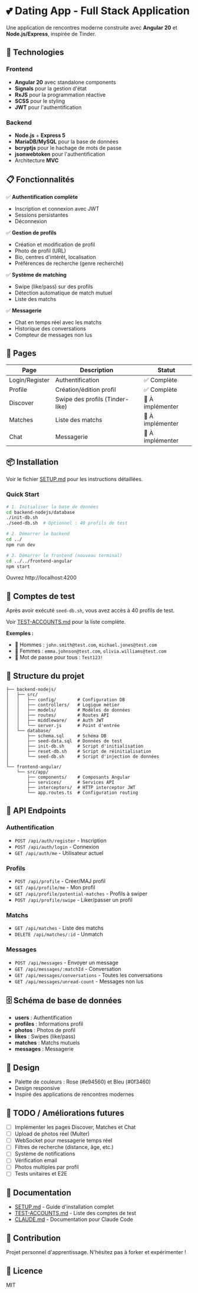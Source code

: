 # 💕 Dating App - Full Stack Application

Une application de rencontres moderne construite avec **Angular 20** et **Node.js/Express**, inspirée de Tinder.

## 🚀 Technologies

### Frontend
- **Angular 20** avec standalone components
- **Signals** pour la gestion d'état
- **RxJS** pour la programmation réactive
- **SCSS** pour le styling
- **JWT** pour l'authentification

### Backend
- **Node.js** + **Express 5**
- **MariaDB/MySQL** pour la base de données
- **bcryptjs** pour le hachage de mots de passe
- **jsonwebtoken** pour l'authentification
- Architecture **MVC**

## 📋 Fonctionnalités

✅ **Authentification complète**
- Inscription et connexion avec JWT
- Sessions persistantes
- Déconnexion

✅ **Gestion de profils**
- Création et modification de profil
- Photo de profil (URL)
- Bio, centres d'intérêt, localisation
- Préférences de recherche (genre recherché)

✅ **Système de matching**
- Swipe (like/pass) sur des profils
- Détection automatique de match mutuel
- Liste des matchs

✅ **Messagerie**
- Chat en temps réel avec les matchs
- Historique des conversations
- Compteur de messages non lus

## 🎯 Pages

| Page | Description | Statut |
|------|-------------|--------|
| Login/Register | Authentification | ✅ Complète |
| Profile | Création/édition profil | ✅ Complète |
| Discover | Swipe des profils (Tinder-like) | 🔨 À implémenter |
| Matches | Liste des matchs | 🔨 À implémenter |
| Chat | Messagerie | 🔨 À implémenter |

## 📦 Installation

Voir le fichier [SETUP.md](./SETUP.md) pour les instructions détaillées.

### Quick Start

```bash
# 1. Initialiser la base de données
cd backend-nodejs/database
./init-db.sh
./seed-db.sh  # Optionnel : 40 profils de test

# 2. Démarrer le backend
cd ../
npm run dev

# 3. Démarrer le frontend (nouveau terminal)
cd ../../frontend-angular
npm start
```

Ouvrez http://localhost:4200

## 🧪 Comptes de test

Après avoir exécuté `seed-db.sh`, vous avez accès à 40 profils de test.

Voir [TEST-ACCOUNTS.md](./TEST-ACCOUNTS.md) pour la liste complète.

**Exemples :**
- 👨 Hommes : `john.smith@test.com`, `michael.jones@test.com`
- 👩 Femmes : `emma.johnson@test.com`, `olivia.williams@test.com`
- 🔑 Mot de passe pour tous : `Test123!`

## 📁 Structure du projet

```
├── backend-nodejs/
│   ├── src/
│   │   ├── config/        # Configuration DB
│   │   ├── controllers/   # Logique métier
│   │   ├── models/        # Modèles de données
│   │   ├── routes/        # Routes API
│   │   ├── middleware/    # Auth JWT
│   │   └── server.js      # Point d'entrée
│   └── database/
│       ├── schema.sql     # Schéma DB
│       ├── seed-data.sql  # Données de test
│       ├── init-db.sh     # Script d'initialisation
│       ├── reset-db.sh    # Script de réinitialisation
│       └── seed-db.sh     # Script d'injection de données
│
└── frontend-angular/
    └── src/app/
        ├── components/    # Composants Angular
        ├── services/      # Services API
        ├── interceptors/  # HTTP interceptor JWT
        └── app.routes.ts  # Configuration routing
```

## 🔌 API Endpoints

### Authentification
- `POST /api/auth/register` - Inscription
- `POST /api/auth/login` - Connexion
- `GET /api/auth/me` - Utilisateur actuel

### Profils
- `POST /api/profile` - Créer/MAJ profil
- `GET /api/profile/me` - Mon profil
- `GET /api/profile/potential-matches` - Profils à swiper
- `POST /api/profile/swipe` - Liker/passer un profil

### Matchs
- `GET /api/matches` - Liste des matchs
- `DELETE /api/matches/:id` - Unmatch

### Messages
- `POST /api/messages` - Envoyer un message
- `GET /api/messages/:matchId` - Conversation
- `GET /api/messages/conversations` - Toutes les conversations
- `GET /api/messages/unread-count` - Messages non lus

## 🗄️ Schéma de base de données

- **users** : Authentification
- **profiles** : Informations profil
- **photos** : Photos de profil
- **likes** : Swipes (like/pass)
- **matches** : Matchs mutuels
- **messages** : Messagerie

## 🎨 Design

- Palette de couleurs : Rose (#e94560) et Bleu (#0f3460)
- Design responsive
- Inspiré des applications de rencontres modernes

## 📝 TODO / Améliorations futures

- [ ] Implémenter les pages Discover, Matches et Chat
- [ ] Upload de photos réel (Multer)
- [ ] WebSocket pour messagerie temps réel
- [ ] Filtres de recherche (distance, âge, etc.)
- [ ] Système de notifications
- [ ] Vérification email
- [ ] Photos multiples par profil
- [ ] Tests unitaires et E2E

## 📖 Documentation

- [SETUP.md](./SETUP.md) - Guide d'installation complet
- [TEST-ACCOUNTS.md](./TEST-ACCOUNTS.md) - Liste des comptes de test
- [CLAUDE.md](./CLAUDE.md) - Documentation pour Claude Code

## 🤝 Contribution

Projet personnel d'apprentissage. N'hésitez pas à forker et expérimenter !

## 📄 Licence

MIT
